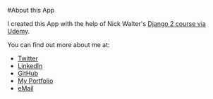 #About this App

I created this App with the help of Nick Walter's <a
href='https://www.udemy.com/the-ultimate-beginners-guide-to-django-django-2-python-web-dev-website/'>Django 2 course via Udemy</a>.

You can find out more about me at:
<ul>
    <li><a href="https://twitter.com/mDevStix">Twitter</a></li>
    <li><a href="https://www.linkedin.com/in/mbjohnsonche/">LinkedIn</a></li>
    <li><a href="http://github.com/mbeche">GitHub</a></li>
    <li><a href="http://mbeche.github.io">My Portfolio</a></li>
    <li> <a href="mb.johnsonbece@gmail.com">eMail</a></li>
</ul>
